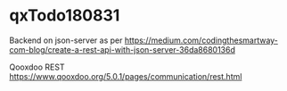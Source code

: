 # qxTodo180831

Backend on json-server as per https://medium.com/codingthesmartway-com-blog/create-a-rest-api-with-json-server-36da8680136d

Qooxdoo REST https://www.qooxdoo.org/5.0.1/pages/communication/rest.html
